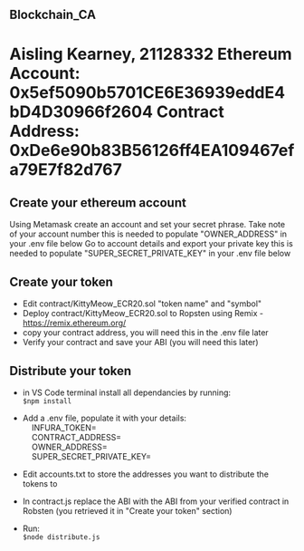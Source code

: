 ## Blockchain_CA ##
Aisling Kearney, 21128332
Ethereum Account: 0x5ef5090b5701CE6E36939eddE4bD4D30966f2604
Contract Address: 0xDe6e90b83B56126ff4EA109467efa79E7f82d767
==============================================================

## Create your ethereum account ##
Using Metamask create an account and set your secret phrase.
Take note of your account number this is needed to populate "OWNER_ADDRESS" in your .env file below
Go to account details and export your private key this is needed to populate "SUPER_SECRET_PRIVATE_KEY" in your .env file below

## Create your token ##
- Edit contract/KittyMeow_ECR20.sol "token name" and "symbol"
- Deploy contract/KittyMeow_ECR20.sol to Ropsten using Remix - https://remix.ethereum.org/
- copy your contract address, you will need this in the .env file later
- Verify your contract and save your ABI (you will need this later)

## Distribute your token ##
- in VS Code terminal install all dependancies by running:  
```$npm install```
- Add a .env file, populate it with your details:  
&nbsp;&nbsp;&nbsp;&nbsp;INFURA_TOKEN=  
&nbsp;&nbsp;&nbsp;&nbsp;CONTRACT_ADDRESS=  
&nbsp;&nbsp;&nbsp;&nbsp;OWNER_ADDRESS=  
&nbsp;&nbsp;&nbsp;&nbsp;SUPER_SECRET_PRIVATE_KEY=  

- Edit accounts.txt to store the addresses you want to distribute the tokens to

- In contract.js replace the ABI with the ABI from your verified contract in Robsten (you retrieved it in "Create your token" section)

- Run:  
```$node distribute.js```
